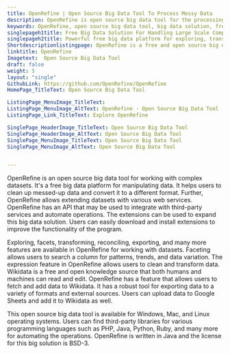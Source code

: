 ```yaml
---
title: OpenRefine | Open Source Big Data Tool To Process Messy Data
description: OpenRefine is open source big data tool for the processing of large-scale complex data. Allows businesses to explore, clean, transform and reconcile big data.
keywords: OpenRefine, open source big data tool, big data solution, free big data platform, messy data
singlepageh1title: Free Big Data Solution For Handling Large Scale Complex Data
singlepageh2title: Powerful free big data platform for exploring, transforming, and reconciling large-scale messy data. Extend it with web services and external datasets.
Shortdescriptionlistingpage: OpenRefine is a free and open source big data tool. Explore, transform, reconsile messy data and even extend it web services & external datasets.
linktitle: OpenRefine
Imagetext:  Open Source Big Data Tool
draft: false
weight: 5
layout: "single"
GithubLink: https://github.com/OpenRefine/OpenRefine
HomePage_TitleText: Open Source Big Data Tool

ListingPage_MenuImage_TitleText: 
ListingPage_MenuImage_AltText: OpenRefine - Open Source Big Data Tool
ListingPage_Link_TitleText: Explore OpenRefine

SinglePage_HeaderImage_TitleText: Open Source Big Data Tool
SinglePage_HeaderImage_AltText: Open Source Big Data Tool
SinglePage_MenuImage_TitleText: Open Source Big Data Tool
SinglePage_MenuImage_AltText: Open Source Big Data Tool


---
```


OpenRefine is an open source big data tool for working with complex datasets. It's a free big data platform for manipulating data. It helps users to clean up messed-up data and convert it to a different format. Further, OpenRefine allows extending datasets with various web services. OpenRefine has an API that may be used to integrate with third-party services and automate operations. The extensions can be used to expand this big data solution. Users can easily download and install extensions to improve the functionality of the program.

Exploring, facets, transforming, reconciling, exporting, and many more features are available in OpenRefine for working with datasets. Faceting allows users to search a column for patterns, trends, and data variation. The expression feature in OpenRefine allows users to clean and transform data. Wikidata is a free and open knowledge source that both humans and machines can read and edit. OpenRefine has a feature that allows users to fetch and add data to Wikidata. It has a robust tool for exporting data to a variety of formats and external sources. Users can upload data to Google Sheets and add it to Wikidata as well.

This open source big data tool is available for Windows, Mac, and Linux operating systems. Users can find third-party libraries for various programming languages such as PHP, Java, Python, Ruby, and many more for automating the operations.  OpenRefine is written in Java and the license for this big solution is BSD-3.